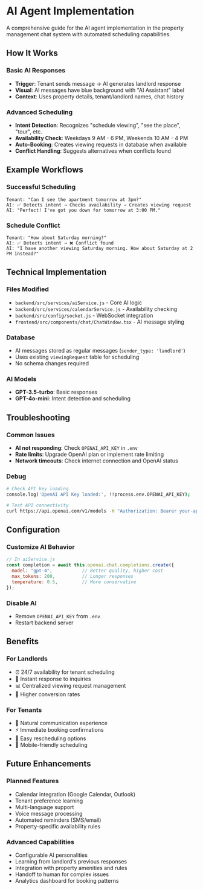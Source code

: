 # AI Agent Implementation

A comprehensive guide for the AI agent implementation in the property management chat system with automated scheduling capabilities.

## How It Works

### Basic AI Responses
- **Trigger**: Tenant sends message → AI generates landlord response
- **Visual**: AI messages have blue background with "AI Assistant" label
- **Context**: Uses property details, tenant/landlord names, chat history

### Advanced Scheduling
- **Intent Detection**: Recognizes "schedule viewing", "see the place", "tour", etc.
- **Availability Check**: Weekdays 9 AM - 6 PM, Weekends 10 AM - 4 PM
- **Auto-Booking**: Creates viewing requests in database when available
- **Conflict Handling**: Suggests alternatives when conflicts found

## Example Workflows

### Successful Scheduling
```
Tenant: "Can I see the apartment tomorrow at 3pm?"
AI: ✅ Detects intent → Checks availability → Creates viewing request
AI: "Perfect! I've got you down for tomorrow at 3:00 PM."
```

### Schedule Conflict
```
Tenant: "How about Saturday morning?"
AI: ✅ Detects intent → ❌ Conflict found
AI: "I have another viewing Saturday morning. How about Saturday at 2 PM instead?"
```

## Technical Implementation

### Files Modified
- `backend/src/services/aiService.js` - Core AI logic
- `backend/src/services/calendarService.js` - Availability checking
- `backend/src/config/socket.js` - WebSocket integration
- `frontend/src/components/chat/ChatWindow.tsx` - AI message styling

### Database
- AI messages stored as regular messages (`sender_type: 'landlord'`)
- Uses existing `viewingRequest` table for scheduling
- No schema changes required

### AI Models
- **GPT-3.5-turbo**: Basic responses
- **GPT-4o-mini**: Intent detection and scheduling

## Troubleshooting

### Common Issues
- **AI not responding**: Check `OPENAI_API_KEY` in `.env`
- **Rate limits**: Upgrade OpenAI plan or implement rate limiting
- **Network timeouts**: Check internet connection and OpenAI status

### Debug
```bash
# Check API key loading
console.log('OpenAI API Key loaded:', !!process.env.OPENAI_API_KEY);

# Test API connectivity
curl https://api.openai.com/v1/models -H "Authorization: Bearer your-api-key"
```

## Configuration

### Customize AI Behavior
```javascript
// In aiService.js
const completion = await this.openai.chat.completions.create({
  model: "gpt-4",           // Better quality, higher cost
  max_tokens: 200,          // Longer responses
  temperature: 0.5,         // More conservative
});
```

### Disable AI
- Remove `OPENAI_API_KEY` from `.env`
- Restart backend server


## Benefits

### For Landlords
- ⏰ 24/7 availability for tenant scheduling
- 🚀 Instant response to inquiries
- 📊 Centralized viewing request management
- 🎯 Higher conversion rates

### For Tenants
- 💬 Natural communication experience
- ⚡ Immediate booking confirmations
- 🔄 Easy rescheduling options
- 📱 Mobile-friendly scheduling

## Future Enhancements

### Planned Features
- Calendar integration (Google Calendar, Outlook)
- Tenant preference learning
- Multi-language support
- Voice message processing
- Automated reminders (SMS/email)
- Property-specific availability rules

### Advanced Capabilities
- Configurable AI personalities
- Learning from landlord's previous responses
- Integration with property amenities and rules
- Handoff to human for complex issues
- Analytics dashboard for booking patterns 